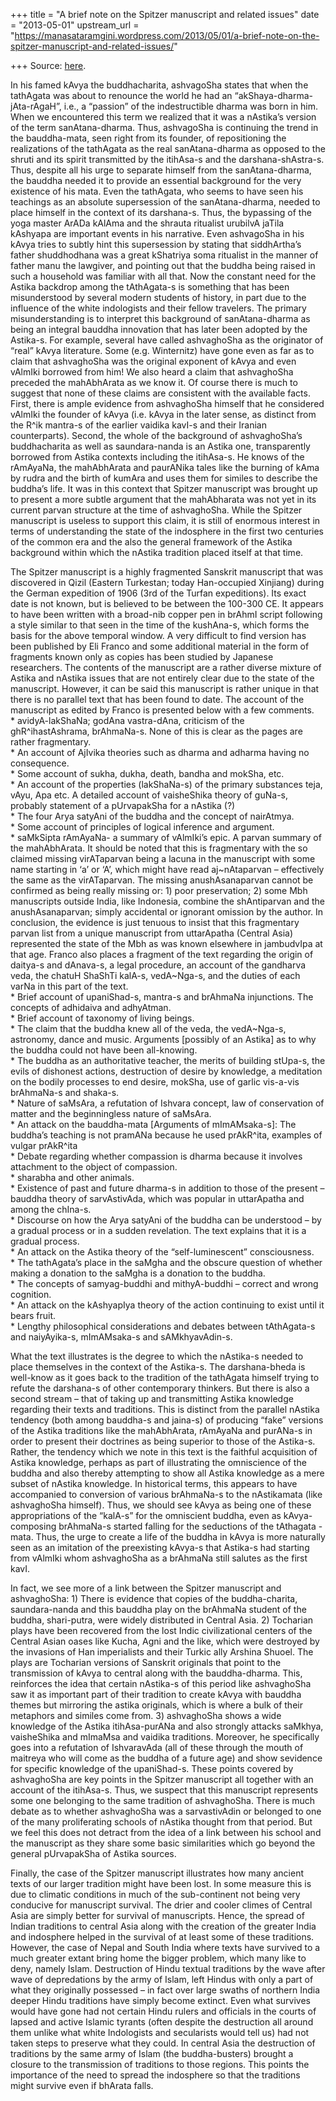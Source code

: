 +++
title = "A brief note on the Spitzer manuscript and related issues"
date = "2013-05-01"
upstream_url = "https://manasataramgini.wordpress.com/2013/05/01/a-brief-note-on-the-spitzer-manuscript-and-related-issues/"

+++
Source: [here](https://manasataramgini.wordpress.com/2013/05/01/a-brief-note-on-the-spitzer-manuscript-and-related-issues/).

In his famed kAvya the buddhacharita, ashvagoSha states that when the
tathAgata was about to renounce the world he had an
“akShaya-dharma-jAta-rAgaH”, i.e., a “passion” of the indestructible
dharma was born in him. When we encountered this term we realized that
it was a nAstika’s version of the term sanAtana-dharma. Thus, ashvagoSha
is continuing the trend in the bauddha-mata, seen right from its
founder, of repositioning the realizations of the tathAgata as the real
sanAtana-dharma as opposed to the shruti and its spirit transmitted by
the itihAsa-s and the darshana-shAstra-s. Thus, despite all his urge to
separate himself from the sanAtana-dharma, the bauddha needed it to
provide an essential background for the very existence of his mata. Even
the tathAgata, who seems to have seen his teachings as an absolute
supersession of the sanAtana-dharma, needed to place himself in the
context of its darshana-s. Thus, the bypassing of the yoga master ArADa
kAlAma and the shrauta ritualist urubilvA jaTila kAshyapa are important
events in his narrative. Even ashvagoSha in his kAvya tries to subtly
hint this supersession by stating that siddhArtha’s father shuddhodhana
was a great kShatriya soma ritualist in the manner of father manu the
lawgiver, and pointing out that the buddha being raised in such a
household was familiar with all that. Now the constant need for the
Astika backdrop among the tAthAgata-s is something that has been
misunderstood by several modern students of history, in part due to the
influence of the white indologists and their fellow travelers. The
primary misunderstanding is to interpret this background of
sanAtana-dharma as being an integral bauddha innovation that has later
been adopted by the Astika-s. For example, several have called
ashvaghoSha as the originator of “real” kAvya literature. Some (e.g.
Winternitz) have gone even as far as to claim that ashvaghoSha was the
original exponent of kAvya and even vAlmIki borrowed from him! We also
heard a claim that ashvaghoSha preceded the mahAbhArata as we know it.
Of course there is much to suggest that none of these claims are
consistent with the available facts. First, there is ample evidence from
ashvaghoSha himself that he considered vAlmIki the founder of kAvya
(i.e. kAvya in the later sense, as distinct from the R^ik mantra-s of
the earlier vaidika kavI-s and their Iranian counterparts). Second, the
whole of the background of ashvaghoSha’s buddhacharita as well as
saundara-nanda is an Astika one, transparently borrowed from Astika
contexts including the itihAsa-s. He knows of the rAmAyaNa, the
mahAbhArata and paurANika tales like the burning of kAma by rudra and
the birth of kumAra and uses them for similes to describe the buddha’s
life. It was in this context that Spitzer manuscript was brought up to
present a more subtle argument that the mahAbharata was not yet in its
current parvan structure at the time of ashvaghoSha. While the Spitzer
manuscript is useless to support this claim, it is still of enormous
interest in terms of understanding the state of the indosphere in the
first two centuries of the common era and the also the general framework
of the Astika background within which the nAstika tradition placed
itself at that time.

The Spitzer manuscript is a highly fragmented Sanskrit manuscript that
was discovered in Qizil (Eastern Turkestan; today Han-occupied Xinjiang)
during the German expedition of 1906 (3rd of the Turfan expeditions).
Its exact date is not known, but is believed to be between the 100-300
CE. It appears to have been written with a broad-nib copper pen in
brAhmI script following a style similar to that seen in the time of the
kushAna-s, which forms the basis for the above temporal window. A very
difficult to find version has been published by Eli Franco and some
additional material in the form of fragments known only as copies has
been studied by Japanese researchers. The contents of the manuscript are
a rather diverse mixture of Astika and nAstika issues that are not
entirely clear due to the state of the manuscript. However, it can be
said this manuscript is rather unique in that there is no parallel text
that has been found to date. The account of the manuscript as edited by
Franco is presented below with a few comments.  
\* avidyA-lakShaNa; godAna vastra-dAna, criticism of the
ghR^ihastAshrama, brAhmaNa-s. None of this is clear as the pages are
rather fragmentary.  
\* An account of AjIvika theories such as dharma and adharma having no
consequence.  
\* Some account of sukha, dukha, death, bandha and mokSha, etc.  
\* An account of the properties (lakShaNa-s) of the primary substances
teja, vAyu, Apa etc. A detailed account of vaisheShika theory of guNa-s,
probably statement of a pUrvapakSha for a nAstika (?)  
\* The four Arya satyAni of the buddha and the concept of nairAtmya.  
\* Some account of principles of logical inference and argument.  
\* saMkSipta rAmAyaNa- a summary of vAlmIki’s epic. A parvan summary of
the mahAbhArata. It should be noted that this is fragmentary with the so
claimed missing virATaparvan being a lacuna in the manuscript with some
name starting in ‘a’ or ‘A’, which might have read aj\~nAtaparvan –
effectively the same as the virATaparvan. The missing anushAsanaparvan
cannot be confirmed as being really missing or: 1) poor preservation; 2)
some Mbh manuscripts outside India, like Indonesia, combine the
shAntiparvan and the anushAsanaparvan; simply accidental or ignorant
omission by the author. In conclusion, the evidence is just tenuous to
insist that this fragmentary parvan list from a unique manuscript from
uttarApatha (Central Asia) represented the state of the Mbh as was known
elsewhere in jambudvIpa at that age. Franco also places a fragment of
the text regarding the origin of daitya-s and dAnava-s, a legal
procedure, an account of the gandharva veda, the chatuH ShaShTi kalA-s,
vedA\~Nga-s, and the duties of each varNa in this part of the text.  
\* Brief account of upaniShad-s, mantra-s and brAhmaNa injunctions. The
concepts of adhidaiva and adhyAtman.  
\* Brief account of taxonomy of living beings.  
\* The claim that the buddha knew all of the veda, the vedA\~Nga-s,
astronomy, dance and music. Arguments \[possibly of an Astika\] as to
why the buddha could not have been all-knowing.  
\* The buddha as an authoritative teacher, the merits of building
stUpa-s, the evils of dishonest actions, destruction of desire by
knowledge, a meditation on the bodily processes to end desire, mokSha,
use of garlic vis-a-vis brAhmaNa-s and shaka-s.  
\* Nature of saMsAra, a refutation of Ishvara concept, law of
conservation of matter and the beginningless nature of saMsAra.  
\* An attack on the bauddha-mata \[Arguments of mImAMsaka-s\]: The
buddha’s teaching is not pramANa because he used prAkR^ita, examples of
vulgar prAkR^ita  
\* Debate regarding whether compassion is dharma because it involves
attachment to the object of compassion.  
\* sharabha and other animals.  
\* Existence of past and future dharma-s in addition to those of the
present – bauddha theory of sarvAstivAda, which was popular in
uttarApatha and among the chIna-s.  
\* Discourse on how the Arya satyAni of the buddha can be understood –
by a gradual process or in a sudden revelation. The text explains that
it is a gradual process.  
\* An attack on the Astika theory of the “self-luminescent”
consciousness.  
\* The tathAgata’s place in the saMgha and the obscure question of
whether making a donation to the saMgha is a donation to the buddha.  
\* The concepts of samyag-buddhi and mithyA-buddhi – correct and wrong
cognition.  
\* An attack on the kAshyapIya theory of the action continuing to exist
until it bears fruit.  
\* Lengthy philosophical considerations and debates between tAthAgata-s
and naiyAyika-s, mImAMsaka-s and sAMkhyavAdin-s.

What the text illustrates is the degree to which the nAstika-s needed to
place themselves in the context of the Astika-s. The darshana-bheda is
well-know as it goes back to the tradition of the tathAgata himself
trying to refute the darshana-s of other contemporary thinkers. But
there is also a second stream – that of taking up and transmitting
Astika knowledge regarding their texts and traditions. This is distinct
from the parallel nAstika tendency (both among bauddha-s and jaina-s) of
producing “fake” versions of the Astika traditions like the mahAbhArata,
rAmAyaNa and purANa-s in order to present their doctrines as being
superior to those of the Astika-s. Rather, the tendency which we note in
this text is the faithful acquisition of Astika knowledge, perhaps as
part of illustrating the omniscience of the buddha and also thereby
attempting to show all Astika knowledge as a mere subset of nAstika
knowledge. In historical terms, this appears to have accompanied to
conversion of various brAhmaNa-s to the nAstikamata (like ashvaghoSha
himself). Thus, we should see kAvya as being one of these appropriations
of the “kalA-s” for the omniscient buddha, even as kAvya-composing
brAhmaNa-s started falling for the seductions of the tAthagata -mata.
Thus, the urge to create a life of the buddha in kAvya is more naturally
seen as an imitation of the preexisting kAvya-s that Astika-s had
starting from vAlmIki whom ashvaghoSha as a brAhmaNa still salutes as
the first kavI.

In fact, we see more of a link between the Spitzer manuscript and
ashvaghoSha: 1) There is evidence that copies of the buddha-charita,
saundara-nanda and this bauddha play on the brAhmaNa student of the
buddha, shari-putra, were widely distributed in Central Asia. 2)
Tocharian plays have been recovered from the lost Indic civilizational
centers of the Central Asian oases like Kucha, Agni and the like, which
were destroyed by the invasions of Han imperialists and their Turkic
ally Arshina Shuoel. The plays are Tocharian versions of Sanskrit
originals that point to the transmission of kAvya to central along with
the bauddha-dharma. This, reinforces the idea that certain nAstika-s of
this period like ashvaghoSha saw it as important part of their tradition
to create kAvya with bauddha themes but mirroring the astika originals,
which is where a bulk of their metaphors and similes come from. 3)
ashvaghoSha shows a wide knowledge of the Astika itihAsa-purANa and also
strongly attacks saMkhya, vaisheShika and mImaMsa and vaidika
traditions. Moreover, he specifically goes into a refutation of
IshvaravAda (all of these through the mouth of maitreya who will come as
the buddha of a future age) and show sevidence for specific knowledge of
the upaniShad-s. These points covered by ashvaghoSha are key points in
the Spitzer manuscript all together with an account of the itihAsa-s.
Thus, we suspect that this manuscript represents some one belonging to
the same tradition of ashvaghoSha. There is much debate as to whether
ashvaghoSha was a sarvastivAdin or belonged to one of the many
proliferating schools of nAstika thought from that period. But we feel
this does not detract from the idea of a link between his school and the
manuscript as they share some basic similarities which go beyond the
general pUrvapakSha of Astika sources.

Finally, the case of the Spitzer manuscript illustrates how many ancient
texts of our larger tradition might have been lost. In some measure this
is due to climatic conditions in much of the sub-continent not being
very conducive for manuscript survival. The drier and cooler climes of
Central Asia are simply better for survival of manuscripts. Hence, the
spread of Indian traditions to central Asia along with the creation of
the greater India and indosphere helped in the survival of at least some
of these traditions. However, the case of Nepal and South India where
texts have survived to a much greater extant bring home the bigger
problem, which many like to deny, namely Islam. Destruction of Hindu
textual traditions by the wave after wave of depredations by the army of
Islam, left Hindus with only a part of what they originally possessed –
in fact over large swaths of northern India deeper Hindu traditions have
simply become extinct. Even what survives would have gone had not
certain Hindu rulers and officials in the courts of lapsed and active
Islamic tyrants (often despite the destruction all around them unlike
what white Indologists and secularists would tell us) had not taken
steps to preserve what they could. In central Asia the destruction of
traditions by the same army of Islam (the buddha-busters) brought a
closure to the transmission of traditions to those regions. This points
the importance of the need to spread the indosphere so that the
traditions might survive even if bhArata falls.

